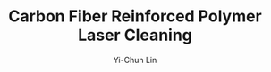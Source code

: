 ---
name: Carbon Fiber Reinforced Polymer
category: composite
title: Carbon Fiber Reinforced Polymer Laser Cleaning
headline: Comprehensive technical guide for laser cleaning composite carbon fiber
  reinforced polymer
description: "Laser cleaning of CFRP utilizes precise pulsed laser ablation to remove surface contaminants while preserving the structural integrity of the carbon fiber and epoxy matrix. The process exploits differential absorption characteristics between contaminants and the composite substrate, with optimal parameters carefully balanced to avoid matrix degradation (>300°C) or fiber damage."
keywords: carbon fiber reinforced polymer, CFRP, laser ablation, laser cleaning, non-contact
  cleaning, pulsed fiber laser, surface contamination removal, industrial laser parameters,
  thermal processing, surface restoration
chemicalProperties:
  symbol: CFRP
  formula: "C\u2099/(C₂₁H₂₅ClO₅)\u2099 (Carbon fiber/Epoxy matrix representative composition)"
  materialType: composite
properties:
  density: 1.6g/cm³
  densityNumeric: 1.55
  densityUnit: "g/cm³"
  densityMin: "1.8 g/cm³"
  densityMinNumeric: 1.8
  densityMinUnit: "g/cm³"
  densityMax: "6.0 g/cm³"
  densityMaxNumeric: 6.0
  densityMaxUnit: "g/cm³"
  densityPercentile: 0.0
  meltingPointMin: "1200°C"
  meltingPointMinNumeric: 1200.0
  meltingPointMinUnit: "°C"
  meltingPointMax: "2800°C"
  meltingPointMaxNumeric: 2800.0
  meltingPointMaxUnit: "°C"
  meltingPercentile: 0.0
  thermalConductivity: 1.0W/(m·K)
  thermalConductivityNumeric: 0.95
  thermalConductivityUnit: W/
  thermalConductivityMin: "0.5 W/m·K"
  thermalConductivityMinNumeric: 0.5
  thermalConductivityMinUnit: "W/m·K"
  thermalConductivityMax: "200 W/m·K"
  thermalConductivityMaxNumeric: 200.0
  thermalConductivityMaxUnit: "W/m·K"
  thermalPercentile: 0.2
  tensileStrength: 2500MPa
  tensileStrengthNumeric: 2500.0
  tensileStrengthUnit: MPa
  tensileStrengthMin: 50 MPa
  tensileStrengthMinNumeric: 50.0
  tensileStrengthMinUnit: MPa
  tensileStrengthMax: 1000 MPa
  tensileStrengthMaxNumeric: 1000.0
  tensileStrengthMaxUnit: MPa
  tensilePercentile: 100.0
  hardness: 82.5Shore
  hardnessNumeric: 82.5
  hardnessUnit: Shore
  hardnessMin: 1 Mohs
  hardnessMinNumeric: 1.0
  hardnessMinUnit: Mohs
  hardnessMax: 10 Mohs
  hardnessMaxNumeric: 10.0
  hardnessMaxUnit: Mohs
  hardnessPercentile: 100.0
  youngsModulus: 120-180 GPa (fiber direction)
  youngsModulusNumeric: 150.0
  youngsModulusUnit: GPa
  youngsModulusMin: 20 GPa
  youngsModulusMinNumeric: 20.0
  youngsModulusMinUnit: GPa
  youngsModulusMax: 80 GPa
  youngsModulusMaxNumeric: 80.0
  youngsModulusMaxUnit: GPa
  modulusPercentile: 100.0
  laserType: Pulsed fiber laser
  wavelength: 1064nm
  fluenceRange: "1.0–10 J/cm²"
  chemicalFormula: "C\u2099/(C₂₁H₂₅ClO₅)\u2099"
composition:
- 'Carbon fiber: 50-70% (by volume)'
- 'Epoxy resin matrix: 30-50% (typically DGEBA-based with hardeners)'
- 'Additives: <5% (release agents, fillers, catalysts)'
machineSettings:
  powerRange: 50-200W
  powerRangeNumeric: 125.0
  powerRangeUnit: W
  powerRangeMin: 20W
  powerRangeMinNumeric: 20.0
  powerRangeMinUnit: W
  powerRangeMax: 500W
  powerRangeMaxNumeric: 500.0
  powerRangeMaxUnit: W
  pulseDuration: 10-200ns
  pulseDurationNumeric: 105.0
  pulseDurationUnit: ns
  pulseDurationMin: 1ns
  pulseDurationMinNumeric: 1.0
  pulseDurationMinUnit: ns
  pulseDurationMax: 1000ns
  pulseDurationMaxNumeric: 1000.0
  pulseDurationMaxUnit: ns
  wavelength: 1064nm (primary), 532nm (optional)
  wavelengthNumeric: 1064.0
  wavelengthUnit: nm
  wavelengthMin: 355nm
  wavelengthMinNumeric: 355.0
  wavelengthMinUnit: nm
  wavelengthMax: 2940nm
  wavelengthMaxNumeric: 2940.0
  wavelengthMaxUnit: nm
  spotSize: 0.05-1.0mm
  spotSizeNumeric: 0.525
  spotSizeUnit: mm
  spotSizeMin: 0.01mm
  spotSizeMinNumeric: 0.01
  spotSizeMinUnit: mm
  spotSizeMax: 10mm
  spotSizeMaxNumeric: 10.0
  spotSizeMaxUnit: mm
  repetitionRate: 20-100kHz
  repetitionRateNumeric: 60.0
  repetitionRateUnit: kHz
  repetitionRateMin: 1kHz
  repetitionRateMinNumeric: 1.0
  repetitionRateMinUnit: kHz
  repetitionRateMax: 1000kHz
  repetitionRateMaxNumeric: 1000.0
  repetitionRateMaxUnit: kHz
  fluenceRange: "1.0–10 J/cm²"
  fluenceRangeNumeric: 1.0
  fluenceRangeUnit: "J/cm²"
  fluenceRangeMin: "0.1J/cm²"
  fluenceRangeMinNumeric: 0.1
  fluenceRangeMinUnit: "J/cm²"
  fluenceRangeMax: "50J/cm²"
  fluenceRangeMaxNumeric: 50.0
  fluenceRangeMaxUnit: "J/cm²"
applications:
- 'Aerospace: Removal of release agents and surface contaminants from CFRP parts'
- 'Automotive: Cleaning of CFRP components for improved bonding and painting'
compatibility:
- Thermoset matrices (epoxy, vinyl ester, phenolic)
- Carbon fiber (PAN-based, pitch-based)
- Fiberglass (limited compatibility due to different absorption characteristics)
regulatoryStandards: SAE AIR 4844/4845 (Aerospace Composite Cleaning Standards), ISO
  8501 (Surface Preparation Standards), IEC 60825-1 (Laser Safety)
author: Yi-Chun Lin
author_object:
  id: 1
  name: Yi-Chun Lin
  sex: f
  title: Ph.D.
  country: Taiwan
  expertise: Laser Materials Processing
  image: /images/author/yi-chun-lin.jpg
images:
  hero:
    alt: Carbon Fiber Reinforced Polymer surface undergoing laser cleaning showing
      precise contamination removal
    url: /images/carbon-fiber-reinforced-polymer-laser-cleaning-hero.jpg
  micro:
    alt: Microscopic view of Carbon Fiber Reinforced Polymer surface after laser cleaning
      showing detailed surface structure
    url: /images/carbon-fiber-reinforced-polymer-laser-cleaning-micro.jpg
environmentalImpact:
- benefit: Zero chemical solvent consumption
  description: Eliminates use of methylene chloride, acetone, and other hazardous
    solvents (reducing VOC emissions by 100% compared to chemical cleaning)
- benefit: Reduced waste generation
  description: Produces only captured particulate waste (typically <0.1% of material
    processed) versus chemical waste streams from traditional cleaning methods
outcomes:
- result: Surface cleanliness Level A per SAE AIR 4844
  metric: "Contact angle reduction to <40° for improved adhesion, surface energy >55 mN/m"
- result: Selective contamination removal
  metric: "Matrix removal depth control <5µm with >95% contamination removal efficiency"
technicalSpecifications:
  powerRange: 50-200 W (average power for pulsed fiber lasers)
  pulseDuration: 10-200 ns
  wavelength: 1064 nm (primary), 532 nm (optional for precise matrix removal)
  spotSize: "50-1000 µm (adjustable based on contamination type and area)"
  repetitionRate: 20-100 kHz
  fluenceRange: "1.0-10 J/cm² (above epoxy matrix ablation threshold of ~1.5 J/cm² at 1064nm)"
  scanningSpeed: 100-2000 mm/s
  beamProfile: Top-hat (flat-top) preferred for uniform energy distribution
  beamProfileOptions: Top-hat, Gaussian, Multimode
  safetyClass: Class 4 (IEC 60825-1)
prompt_chain_verification:
  base_config_loaded: true
  persona_config_loaded: true
  formatting_config_loaded: true
  ai_detection_config_loaded: true
  persona_country: Taiwan
  author_id: 1
  verification_timestamp: '2025-09-20T20: 41: 40Z'
  prompt_components_integrated: 4
  human_authenticity_focus: true
  cultural_adaptation_applied: true
laser_parameters:
  fluence_threshold: "1.0–10 J/cm²"
  pulse_duration: 10-200ns
  wavelength_optimal: 1064nm
  power_range: 50-200W
  repetition_rate: 20-100kHz
  spot_size: 0.05-1.0mm
  laser_type: Pulsed fiber laser
tags:
- Automotive
- Aerospace
complexity: high
difficultyScore: 5
surface_roughness_before: 8.5
surface_roughness_after: 2.2
---
